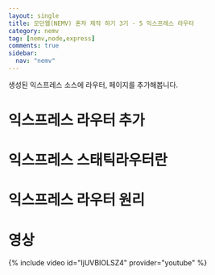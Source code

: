 ```yaml
---
layout: single
title: 모던웹(NEMV) 혼자 제작 하기 3기 - 5 익스프레스 라우터
category: nemv
tag: [nemv,node,express]
comments: true
sidebar:
  nav: "nemv"
---
```


생성된 익스프레스 소스에 라우터, 페이지를 추가해봅니다.

# 익스프레스 라우터 추가

# 익스프레스 스태틱라우터란

# 익스프레스 라우터 원리

# 영상

{% include video id="IjUVBIOLSZ4" provider="youtube" %}   


 